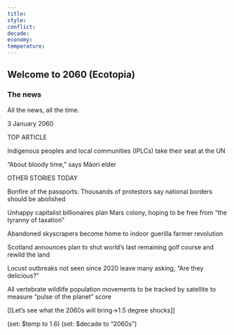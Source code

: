 ```yaml
---
title: 
style: 
conflict: 
decade: 
economy: 
temperature: 
---
```


## Welcome to 2060 (Ecotopia)

### The news

All the news, all the time.

3 January 2060

TOP ARTICLE

Indigenous peoples and local communities (IPLCs) take their seat at the UN

“About bloody time,” says Māori elder

OTHER STORIES TODAY

Bonfire of the passports: Thousands of protestors say national borders should be abolished

Unhappy capitalist billionaires plan Mars colony, hoping to be free from “the tyranny of taxation”

Abandoned skyscrapers become home to indoor guerilla farmer revolution

Scotland announces plan to shut world’s last remaining golf course and rewild the land

Locust outbreaks not seen since 2020 leave many asking, “Are they delicious?”

All vertebrate wildlife population movements to be tracked by satellite to measure “pulse of the planet” score

[[Let’s see what the 2060s will bring->1.5 degree shocks]]

(set: $temp to 1.6) (set: $decade to “2060s”)
